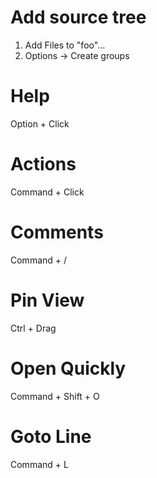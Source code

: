 # Add source tree
1. Add Files to "foo"...
2. Options -> Create groups

# Help
Option + Click

# Actions
Command + Click

# Comments
Command + /

# Pin View
Ctrl + Drag

# Open Quickly
Command + Shift + O

# Goto Line
Command + L
